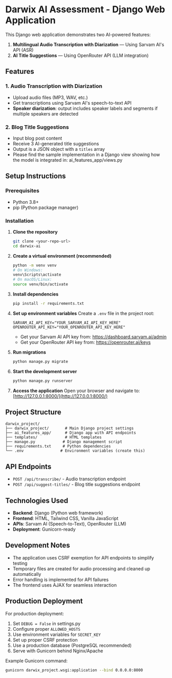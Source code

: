 # Darwix AI Assessment - Django Web Application

This Django web application demonstrates two AI-powered features:
1. **Multilingual Audio Transcription with Diarization** — Using Sarvam AI's API (ASR)
2. **AI Title Suggestions** — Using OpenRouter API (LLM integration)

## Features

### 1. Audio Transcription with Diarization
- Upload audio files (MP3, WAV, etc.)
- Get transcriptions using Sarvam AI's speech-to-text API
- **Speaker diarization**: output includes speaker labels and segments if multiple speakers are detected

### 2. Blog Title Suggestions
- Input blog post content
- Receive 3 AI-generated title suggestions
- Output is a JSON object with a `titles` array
- Please find the sample implementation in a Django view showing how the model is integrated in: ai_features_app/views.py

## Setup Instructions

### Prerequisites
- Python 3.8+
- pip (Python package manager)

### Installation

1. **Clone the repository**
   ```bash
   git clone <your-repo-url>
   cd darwix-ai
   ```

2. **Create a virtual environment (recommended)**
   ```bash
   python -m venv venv
   # On Windows:
   venv\Scripts\activate
   # On macOS/Linux:
   source venv/bin/activate
   ```

3. **Install dependencies**
   ```bash
   pip install -r requirements.txt
   ```

4. **Set up environment variables**
   Create a `.env` file in the project root:
   ```
   SARVAM_AI_API_KEY="YOUR_SARVAM_AI_API_KEY_HERE"
   OPENROUTER_API_KEY="YOUR_OPENROUTER_API_KEY_HERE"
   ```
   - Get your Sarvam AI API key from: https://dashboard.sarvam.ai/admin
   - Get your OpenRouter API key from: https://openrouter.ai/keys

5. **Run migrations**
   ```bash
   python manage.py migrate
   ```

6. **Start the development server**
   ```bash
   python manage.py runserver
   ```

7. **Access the application**
   Open your browser and navigate to: [http://127.0.0.1:8000/](http://127.0.0.1:8000/)

## Project Structure

```
darwix_project/
├── darwix_project/       # Main Django project settings
├── ai_features_app/      # Django app with API endpoints
├── templates/            # HTML templates
├── manage.py            # Django management script
├── requirements.txt     # Python dependencies
└── .env                # Environment variables (create this)
```

## API Endpoints

- `POST /api/transcribe/` - Audio transcription endpoint
- `POST /api/suggest-titles/` - Blog title suggestions endpoint

## Technologies Used

- **Backend**: Django (Python web framework)
- **Frontend**: HTML, Tailwind CSS, Vanilla JavaScript
- **APIs**: Sarvam AI (Speech-to-Text), OpenRouter (LLM)
- **Deployment**: Gunicorn-ready

## Development Notes

- The application uses CSRF exemption for API endpoints to simplify testing
- Temporary files are created for audio processing and cleaned up automatically
- Error handling is implemented for API failures
- The frontend uses AJAX for seamless interaction

## Production Deployment

For production deployment:
1. Set `DEBUG = False` in settings.py
2. Configure proper `ALLOWED_HOSTS`
3. Use environment variables for `SECRET_KEY`
4. Set up proper CSRF protection
5. Use a production database (PostgreSQL recommended)
6. Serve with Gunicorn behind Nginx/Apache

Example Gunicorn command:
```bash
gunicorn darwix_project.wsgi:application --bind 0.0.0.0:8000
``` 

